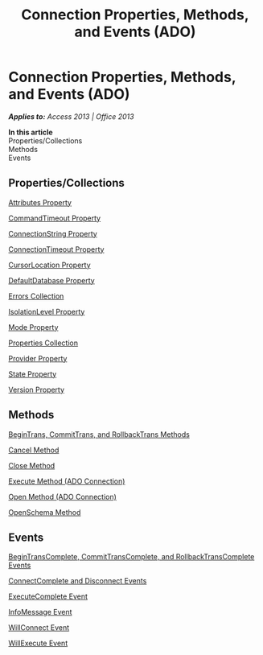 ﻿---
title: Connection Properties, Methods, and Events (ADO)
TOCTitle: Properties, Methods, and Events
ms:assetid: e78329a4-0b90-9ae5-f3d7-e56815a396fd
ms:mtpsurl: https://msdn.microsoft.com/en-us/library/JJ250174(v=office.15)
ms:contentKeyID: 48548407
ms.date: 09/18/2015
mtps_version: v=office.15
---

# Connection Properties, Methods, and Events (ADO)


_**Applies to:** Access 2013 | Office 2013_

**In this article**  
Properties/Collections  
Methods  
Events  

## Properties/Collections

[Attributes Property](attributes-property-ado.md)

[CommandTimeout Property](commandtimeout-property-ado.md)

[ConnectionString Property](connectionstring-property-ado.md)

[ConnectionTimeout Property](connectiontimeout-property-ado.md)

[CursorLocation Property](cursorlocation-property-ado.md)

[DefaultDatabase Property](defaultdatabase-property-ado.md)

[Errors Collection](errors-collection-ado.md)

[IsolationLevel Property](isolationlevel-property-ado.md)

[Mode Property](mode-property-ado.md)

[Properties Collection](properties-collection-ado.md)

[Provider Property](provider-property-ado.md)

[State Property](state-property-ado.md)

[Version Property](version-property-ado.md)

## Methods

[BeginTrans, CommitTrans, and RollbackTrans Methods](begintrans-committrans-and-rollbacktrans-methods-ado.md)

[Cancel Method](cancel-method-ado.md)

[Close Method](close-method-ado.md)

[Execute Method (ADO Connection)](https://msdn.microsoft.com/en-us/library/jj249832\(v=office.15\))

[Open Method (ADO Connection)](open-method-ado-connection.md)

[OpenSchema Method](openschema-method-ado.md)

## Events

[BeginTransComplete, CommitTransComplete, and RollbackTransComplete Events](begintranscomplete-committranscomplete-and-rollbacktranscomplete-events-ado.md)

[ConnectComplete and Disconnect Events](connectcomplete-and-disconnect-events-ado.md)

[ExecuteComplete Event](executecomplete-event-ado.md)

[InfoMessage Event](infomessage-event-ado.md)

[WillConnect Event](willconnect-event-ado.md)

[WillExecute Event](willexecute-event-ado.md)

